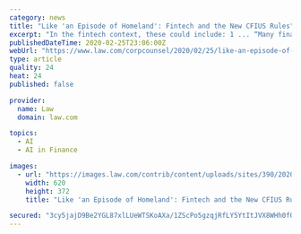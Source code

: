 ```yaml
---
category: news
title: "Like 'an Episode of Homeland': Fintech and the New CFIUS Rules"
excerpt: "In the fintech context, these could include: 1 ... “Many financial services businesses are developing their own types of tech that include AI and advanced computing and they could fall under ‘emerging and foundational technologies’ subject to mandatory reporting requirements,” Adams said. Edelman said, “In order to do the CFIUS ..."
publishedDateTime: 2020-02-25T23:06:00Z
webUrl: "https://www.law.com/corpcounsel/2020/02/25/like-an-episode-of-homeland-fintech-and-the-new-cfius-rules/"
type: article
quality: 24
heat: 24
published: false

provider:
  name: Law
  domain: law.com

topics:
  - AI
  - AI in Finance

images:
  - url: "https://images.law.com/contrib/content/uploads/sites/390/2020/02/Jacobson-Edelman-Article-202002251720.jpg"
    width: 620
    height: 372
    title: "Like 'an Episode of Homeland': Fintech and the New CFIUS Rules"

secured: "3cy5jajD9Be2YGL87xlLUeWTSKoAXa/1ZScPo5gzqjRfLY5YtItJVX8WHh0fOVFwztmPYzn574dzNyO02Q3KDnzSWR7UalTr7RE3MJqOR4Ront4LYxf8/XLrq5XMNdT2V4HiLshT7UoXhPo3bu2WfhcBuYLA9ckzN/tjckmwOs/5IghUuJxVmxz0iRsPrS7B2tDe2rGTEPOxswYKkgU/yVbnZoJOdmesythHhxuowf2YR/kX++bAD8t5G7PNTqS1zEq2Bj15ERl2ZNpycLNYyEbqwsKx9HD/sCmTPMF4NqYPX5LJH+h4kMVKbYdpPK+J;NFdGRcM2SNsYr67aJ0ywlQ=="
---
```


